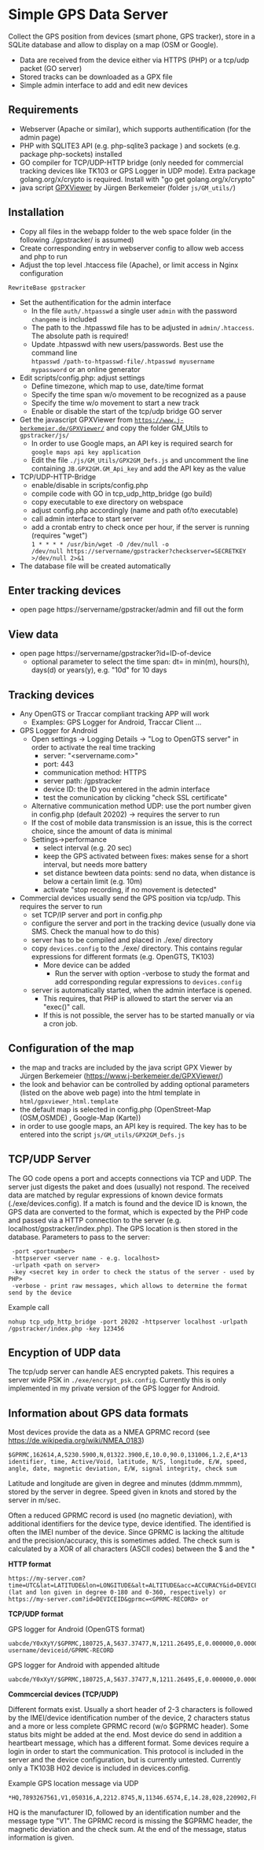 Simple GPS Data Server
======================

Collect the GPS position from devices (smart phone, GPS tracker), store in a SQLite database and allow to display on a map (OSM or Google).
- Data are received from the device either via HTTPS (PHP) or a tcp/udp packet (GO server)
- Stored tracks can be downloaded as a GPX file
- Simple admin interface to add and edit new devices

Requirements
------------
- Webserver (Apache or similar), which supports authentification (for the admin page)
- PHP with SQLITE3 API (e.g. php-sqlite3 package ) and sockets (e.g. package php-sockets) installed 
- GO compiler for TCP/UDP-HTTP bridge (only needed for commercial tracking devices like TK103 or GPS Logger in UDP mode).
  Extra package golang.org/x/crypto is required. Install with "go get golang.org/x/crypto"
- java script <a href="https://www.j-berkemeier.de/GPXViewer/">GPXViewer</a> by Jürgen Berkemeier (folder <code>js/GM_utils/</code>) 

Installation
------------
* Copy all files in the webapp folder to the web space folder (in the following ./gpstracker/ is assumed)
* Create corresponding entry in webserver config to allow web access and php to run
* Adjust the top level .htaccess file (Apache), or limit access in Nginx configuration
 ```
 RewriteBase gpstracker
 ```
* Set the authentification for the admin interface
  * In the file <code>auth/.htpasswd</code> a single user <code>admin</code> with the password <code>changeme</code> is included
  * The path to the .htpasswd file has to be adjusted in <code>admin/.htaccess</code>. The absolute path is required!
  * Update .htpasswd with new users/passwords. Best use the command line<br> <code>htpasswd /path-to-htpasswd-file/.htpasswd myusername mypassword</code> or an online generator  
* Edit scripts/config.php: adjust settings
  * Define timezone, which map to use, date/time format
  * Specify the time span w/o movement to be recognized as a pause
  * Specify the time w/o movement to start a new track
  * Enable or disable the start of the tcp/udp bridge GO server 
* Get the javascript GPXViewer from <code>https://www.j-berkemeier.de/GPXViewer/</code> and copy the folder GM_Utils to <code>gpstracker/js/</code>
  * In order to use Google maps, an API key is required search for <code>google maps api key application</code>
  * Edit the file <code>./js/GM_Utils/GPX2GM_Defs.js</code> and uncomment the line containing  <code>JB.GPX2GM.GM_Api_key</code> and add the API key as the value
* TCP/UDP-HTTP-Bridge 
  * enable/disable in scripts/config.php
  * compile code with GO in tcp_udp_http_bridge (go build)
  * copy executable to exe directory on webspace
  * adjust config.php accordingly (name and path of/to executable)
  * call admin interface to start server
  * add a crontab entry to check once per hour, if the server is running (requires "wget")<br>
   <code>1 * * * * /usr/bin/wget -O /dev/null -o /dev/null https://servername/gpstracker?checkserver=SECRETKEY >/dev/null 2>&1</code>	 	 
* The database file will be created automatically
	
Enter tracking devices
----------------------
- open page https://servername/gpstracker/admin and fill out the form

View data
---------
* open page https://servername/gpstracker?id=ID-of-device
  * optional parameter to select the time span: dt=<time span> in min(m), hours(h), days(d) or years(y), e.g. "10d" for 10 days 

Tracking devices
----------------
* Any OpenGTS or Traccar compliant tracking APP will work
  * Examples: GPS Logger for Android, Traccar Client ... 
* GPS Logger for Android
  * Open settings -> Logging Details -> "Log to OpenGTS server" in order to activate the real time tracking
	 * server: "<servername.com>"
	 * port: 443
	 * communication method: HTTPS
	 * server path: /gpstracker
	 * device ID: the ID you entered in the admin interface
	 * test the comunication by clicking "check SSL certificate"
  * Alternative communication method UDP: use the port number given in config.php (default 20202) -> requires the server to run
  * If the cost of mobile data transmission is an issue, this is the correct choice, since the amount of data is minimal
  * Settings->performance
     * select interval  (e.g. 20 sec)
     * keep the GPS activated between fixes: makes sense for a short interval, but needs more battery 
     * set distance bewteen data points: send no data, when distance is below a certain limit (e.g. 10m)
     * activate "stop recording, if no movement is detected"
* Commercial devices usually send the GPS position via tcp/udp. This requires the server to run
  * set TCP/IP server and port in config.php 
  * configure the server and port in the tracking device (usually done via SMS. Check the manual how to do this)
  * server has to be compiled and placed in ./exe/ directory
  * copy <code>devices.config</code> to the ./exe/ directory. This contains regular expressions for different formats (e.g. OpenGTS, TK103)
    * More device can be added
	  * Run the server with option -verbose to study the format and add corresponding regular expressions to <code>devices.config</code>
  * server is automatically started, when the admin interface is opened. 
    * This requires, that PHP is allowed to start the server via an "exec()" call. 
    * If this is not possible, the server has to be started manually or via a cron job.

Configuration of the map
------------------------
- the map and tracks are included by the java script GPX Viewer by Jürgen Berkemeier (https://www.j-berkemeier.de/GPXViewer/)
- the look and behavior can be controlled by adding optional parameters (listed on the above web page) into the html template in <code>html/gpxviewer_html.template</code>
- the default map is selected in config.php (OpenStreet-Map (OSM,OSMDE) , Google-Map (Karte)) 
- in order to use google maps, an API key is required. The key has to be entered into the script <code>js/GM_utils/GPX2GM_Defs.js</code>
 
TCP/UDP Server
--------------
The GO code opens a port and accepts connections via TCP and UDP. The server just digests the paket and does (usually) not respond. The received data are matched by regular expressions of known device formats (./exe/devices.config). If a match is found and the device ID is known, the GPS data are converted to the format, which is expected by the PHP code and passed via a HTTP connection to the server (e.g. localhost/gpstracker/index.php). The GPS location is then stored in the database. 
Parameters to pass to the server:
```
 -port <portnumber>
 -httpserver <server name - e.g. localhost>
 -urlpath <path on server>
 -key <secret key in order to check the status of the server - used by PHP>
 -verbose - print raw messages, which allows to determine the format send by the device
```
Example call
```
nohup tcp_udp_http_bridge -port 20202 -httpserver localhost -urlpath /gpstracker/index.php -key 123456
```
Encyption of UDP data
---------------------
The tcp/udp server can handle AES encrypted pakets. This requires a server wide PSK in <code>./exe/encrypt_psk.config</code>. Currently this is only implemented in my private version of the GPS logger for Android.  

Information about GPS data formats
----------------------------------
Most devices provide the data as a NMEA GPRMC record (see https://de.wikipedia.org/wiki/NMEA_0183)
```
$GPRMC,162614,A,5230.5900,N,01322.3900,E,10.0,90.0,131006,1.2,E,A*13
identifier, time, Active/Void, latitude, N/S, longitude, E/W, speed, angle, date, magnetic deviation, E/W, signal integrity, check sum 
```
Latitude and longitude are given in degree and minutes (ddmm.mmmm), stored by the server in degree. Speed given in knots and stored by the server in m/sec.

Often a reduced GPRMC record is used (no magnetic deviation), with additional identifiers for the device type, device identified. The identified is often the IMEI number of the device.
Since GPRMC is lacking the altitude and the precision/accuracy, this is sometimes added.
The check sum is calculated by a XOR of all characters (ASCII codes) between the $ and the *

**HTTP format**
```
https://my-server.com?time=UTC&lat=LATITUDE&lon=LONGITUDE&alt=ALTITUDE&acc=ACCURACY&id=DEVICEID (lat and lon given in degree 0-180 and 0-360, respectively) or
https://my-server.com?id=DEVICEID&gprmc=<GPRMC-RECORD> or
```

**TCP/UDP format**

GPS logger for Android (OpenGTS format)
```
uabcde/Y0xXyY/$GPRMC,180725,A,5637.37477,N,1211.26495,E,0.000000,0.000000,021017,,*20
username/deviceid/GPRMC-RECORD
```
GPS logger for Android with appended altitude
```
uabcde/Y0xXyY/$GPRMC,180725,A,5637.37477,N,1211.26495,E,0.000000,0.000000,021017,,*20,alt=100.5
```
**Commcercial devices (TCP/UDP)**

Different formats exist. Usually a short header of 2-3 characters is followed by the IMEI/device identification number of the device, 2 characters status and a more or less complete GPRMC record (w/o $GPRMC header). Some status bits might be added at the end. Most device do send in addition a heartbeart message, which has a different format. Some devices require a login in order to start the communication. This protocol is included in the server and the device configuration, but is currently untested. Currently only a TK103B H02 device is included in devices.config. 

Example GPS location message via UDP
```
*HQ,7893267561,V1,050316,A,2212.8745,N,11346.6574,E,14.28,028,220902,FFFFFFFF#
```
HQ is the manufacturer ID, followed by an identification number and the message type "V1". The GPRMC record is missing the $GPRMC header, the magnetic deviation and the check sum. At the end of the message, status information is given.
